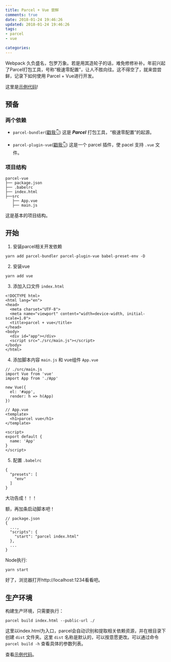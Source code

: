 ```yaml
---
title: Parcel + Vue 尝鲜
comments: true
date: 2018-01-24 19:46:26
updated: 2018-01-24 19:46:26
tags:
- parcel
- vue

categories:
---
```


Webpack 久负盛名，包罗万象。若是用其造轮子的话，难免修修补补。年前兴起了Parcel打包工具，号称“极速零配置”，让人不胜向往。这不得空了，就来尝尝鲜，记录下如何使用 Parcel + Vue进行开发。

<!--truncate-->

这里是[示例代码](https://github.com/p2yang/parcel-vue)!

## 预备
### 两个依赖
* `parcel-bundler`([戳我👇](https://www.npmjs.com/package/parcel-bundler))
这是 ***Parcel*** 打包工具，“极速零配置”的起源。

* `parcel-plugin-vue`([戳我👇](https://www.npmjs.com/package/parcel-plugin-vue))
这是一个 parcel 插件，使 pacel 支持 `.vue` 文件。

### 项目结构
```
parcel-vue
├── package.json
├── .babelrc
├── index.html
├──src
   ├── App.vue
   ├── main.js
```
这是基本的项目结构。


## 开始
1. 安装parcel相关开发依赖

  ```
  yarn add parcel-bundler parcel-plugin-vue babel-preset-env -D
  ```

2. 安装vue

  ```
  yarn add vue
  ```

3. 添加入口文件 `index.html`

  ```
  <!DOCTYPE html>
  <html lang="en">
  <head>
    <meta charset="UTF-8">
    <meta name="viewport" content="width=device-width, initial-scale=1.0">
    <title>parcel + vue</title>
  </head>
  <body>
    <div id="app"></div>
    <script src="./src/main.js"></script>
  </body>
  </html>
  ```

4. 添加脚本内容 `main.js` 和 vue组件 `App.vue`

  ```
  // ./src/main.js
  import Vue from 'vue'
  import App from './App'

  new Vue({
    el: '#app',
    render: h => h(App)
  })
  ```

  ```
  // App.vue
  <template>
    <h1>parcel vue</h1>
  </template>

  <script>
  export default {
    name: 'App'
  }
  </script>
  ```

5. 配置 `.babelrc`
  ```
  {
    "presets": [
      "env"
    ]
  }
  ```


大功告成！！！

额，再加条启动脚本吧！
```
// package.json
{
  ...,
  "scripts": {
    "start": "parcel index.html"
  },
  ...
}
```

Node执行:
```bash
yarn start
```

好了，浏览器打开http://localhost:1234看看吧。

## 生产环境
构建生产环境，只需要执行：
```
parcel build index.html --public-url ./
```

这里以index.html为入口，parcel会自动识别和提取相关依赖资源，并在根目录下创建 `dist` 文件夹。这里 `dist` 名称是默认的，可以按意愿更改。可以通过命令 `parcel build -h` 查看具体的参数列表。

查看[示例代码](https://github.com/p2yang/parcel-vue)。
